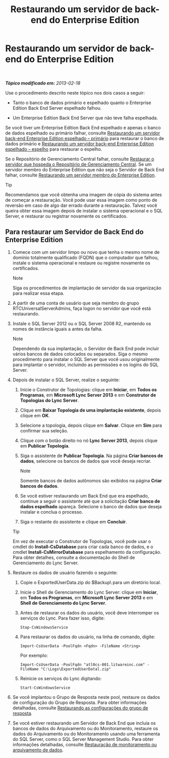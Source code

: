 ﻿---
title: Restaurando um servidor de back-end do Enterprise Edition
TOCTitle: Restaurando um servidor de back-end do Enterprise Edition
ms:assetid: 1450eb4e-3315-4d02-8f02-6e1791fb1550
ms:mtpsurl: https://technet.microsoft.com/pt-br/library/Hh202163(v=OCS.15)
ms:contentKeyID: 52057557
ms.date: 05/19/2016
mtps_version: v=OCS.15
ms.translationtype: HT
---

# Restaurando um servidor de back-end do Enterprise Edition

 

_**Tópico modificado em:** 2013-02-18_

Use o procedimento descrito neste tópico nos dois casos a seguir:

  - Tanto o banco de dados primário e espelhado quanto o Enterprise Edition Back End Server espelhado falhou.

  - Um Enterprise Edition Back End Server que não teve falha espelhada.

Se você tiver um Enterprise Edition Back End espelhado e apenas o banco de dados espelhado ou primário falhar, consulte [Restaurando um servidor back-end Enterprise Edition espelhado – primário](lync-server-2013-restoring-a-mirrored-enterprise-edition-back-end-server-primary.md) para restaurar o banco de dados primário e [Restaurando um servidor back-end Enterprise Edition espelhado – espelho](lync-server-2013-restoring-a-mirrored-enterprise-edition-back-end-server-mirror.md) para restaurar o espelho.

Se o Repositório de Gerenciamento Central falhar, consulte [Restaurar o servidor que hospeda o Repositório de Gerenciamento Central](lync-server-2013-restoring-the-server-hosting-the-central-management-store.md). Se um servidor membro do Enterprise Edition que não seja o Servidor de Back End falhar, consulte [Restaurando um servidor membro do Enterprise Edition](lync-server-2013-restoring-an-enterprise-edition-member-server.md).


> [!TIP]
> Recomendamos que você obtenha uma imagem de cópia do sistema antes de começar a restauração. Você pode usar essa imagem como ponto de reversão em caso de algo dar errado durante a restauração. Talvez você queira obter essa imagem depois de instalar o sistema operacional e o SQL Server, e restaurar ou registrar novamente os certificados.



## Para restaurar um Servidor de Back End do Enterprise Edition

1.  Comece com um servidor limpo ou novo que tenha o mesmo nome de domínio totalmente qualificado (FQDN) que o computador que falhou, instale o sistema operacional e restaure ou registre novamente os certificados.
    
    > [!NOTE]  
    > Siga os procedimentos de implantação de servidor da sua organização para realizar essa etapa.

2.  A partir de uma conta de usuário que seja membro do grupo RTCUniversalServerAdmins, faça logon no servidor que você está restaurando.

3.  Instale o SQL Server 2012 ou o SQL Server 2008 R2, mantendo os nomes de instância iguais a antes da falha.
    
    > [!NOTE]  
    > Dependendo da sua implantação, o Servidor de Back End pode incluir vários bancos de dados colocados ou separados. Siga o mesmo procedimento para instalar o SQL Server que você usou originalmente para implantar o servidor, incluindo as permissões e os logins do SQL Server.

4.  Depois de instalar o SQL Server, realize o seguinte:
    
    1.  Inicie o Construtor de Topologias: clique em **Iniciar**, em **Todos os Programas**, em **Microsoft Lync Server 2013** e em **Construtor de Topologias do Lync Server**.
    
    2.  Clique em **Baixar Topologia de uma implantação existente**, depois clique em **OK**.
    
    3.  Selecione a topologia, depois clique em **Salvar**. Clique em **Sim** para confirmar sua seleção.
    
    4.  Clique com o botão direito no nó **Lync Server 2013**, depois clique em **Publicar Topologia**.
    
    5.  Siga o assistente de **Publicar Topologia**. Na página **Criar bancos de dados**, selecione os bancos de dados que você deseja recriar.
        
        > [!NOTE]  
        > Somente bancos de dados autônomos são exibidos na página <strong>Criar bancos de dados</strong>.    
    6.  Se você estiver restaurando um Back End que era espelhado, continue a seguir o assistente até que a solicitação **Criar banco de dados espelhado** apareça. Selecione o banco de dados que deseja instalar e conclua o processo.
    
    7.  Siga o restante do assistente e clique em **Concluir**.
    

    > [!TIP]
    > Em vez de executar o Construtor de Topologias, você pode usar o cmdlet do <STRONG>Install-CsDatabase</STRONG> para criar cada banco de dados, e o cmdlet <STRONG>Install-CsMirrorDatabase</STRONG> para espelhamento da configuração. Para obter detalhes, consulte a documentação do Shell de Gerenciamento do Lync Server.



5.  Restaure os dados de usuário fazendo o seguinte:
    
    1.  Copie o ExportedUserData.zip do $Backup\\ para um diretório local.
    
    2.  Inicie o Shell de Gerenciamento do Lync Server: clique em **Iniciar**, em **Todos os Programas**, em **Microsoft Lync Server 2013** e em **Shell de Gerenciamento do Lync Server**.
    
    3.  Antes de restaurar os dados do usuário, você deve interromper os serviços do Lync. Para fazer isso, digite:
        
            Stop-CsWindowsService
    
    4.  Para restaurar os dados do usuário, na linha de comando, digite:
        
            Import-CsUserData -PoolFqdn <Fqdn> -FileName <String>
        
        Por exemplo:
        
            Import-CsUserData -PoolFqdn "atl0cs-001.litwareinc.com" -FileName "C:\Logs\ExportedUserDatal.zip"
    
    5.  Reinicie os serviços do Lync digitando:
        
            Start-CsWindowsService

6.  Se você implantou o Grupo de Resposta neste pool, restaure os dados de configuração do Grupo de Resposta. Para obter informações detalhadas, consulte [Restaurando as configurações do grupo de resposta](lync-server-2013-restoring-response-group-settings.md).

7.  Se você estiver restaurando um Servidor de Back End que incluía os bancos de dados do Arquivamento ou do Monitoramento, restaure os dados do Arquivamento ou do Monitoramento usando uma ferramenta do SQL Server, como o SQL Server Management Studio. Para obter informações detalhadas, consulte [Restauração de monitoramento ou arquivamento de dados](lync-server-2013-restoring-monitoring-or-archiving-data.md).

